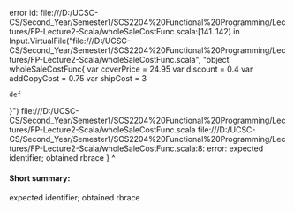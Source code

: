 error id: file:///D:/UCSC-CS/Second_Year/Semester1/SCS2204%20Functional%20Programming/Lectures/FP-Lecture2-Scala/wholeSaleCostFunc.scala:[141..142) in Input.VirtualFile("file:///D:/UCSC-CS/Second_Year/Semester1/SCS2204%20Functional%20Programming/Lectures/FP-Lecture2-Scala/wholeSaleCostFunc.scala", "object wholeSaleCostFunc{
    var coverPrice = 24.95
    var discount = 0.4
    var addCopyCost = 0.75
    var shipCost = 3

    def 
}")
file:///D:/UCSC-CS/Second_Year/Semester1/SCS2204%20Functional%20Programming/Lectures/FP-Lecture2-Scala/wholeSaleCostFunc.scala
file:///D:/UCSC-CS/Second_Year/Semester1/SCS2204%20Functional%20Programming/Lectures/FP-Lecture2-Scala/wholeSaleCostFunc.scala:8: error: expected identifier; obtained rbrace
}
^
#### Short summary: 

expected identifier; obtained rbrace
